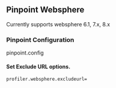 ## Pinpoint Websphere
Currently supports websphere 6.1, 7.x, 8.x

### Pinpoint Configuration
pinpoint.config

#### Set Exclude URL options.
~~~
profiler.websphere.excludeurl=
~~~

